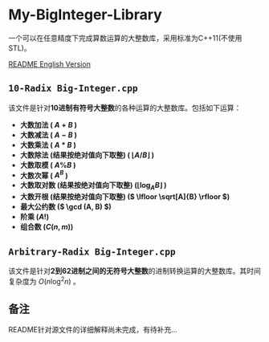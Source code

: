 # My-BigInteger-Library

一个可以在任意精度下完成算数运算的大整数库，采用标准为C++11(不使用STL)。

[README English Version](https://github.com/GoatGirl98/My-BigInteger-Library/blob/main/README.md)

## `10-Radix Big-Integer.cpp`

该文件是针对**10进制有符号大整数**的各种运算的大整数库。包括如下运算：

- **大数加法 ( $A+B$ )**
- **大数减法 ( $A-B$ )**
- **大数乘法 ( $A*B$ )**
- **大数除法 (结果按绝对值向下取整) ( $\lfloor A/B \rfloor$ )**
- **大数取模 ( $A\%B$ )**
- **大数次幂 ( $A^B$ )**
- **大数取对数 (结果按绝对值向下取整) ($\lfloor \log_A B\rfloor$ )**
- **大数开根 (结果按绝对值向下取整) ($ \lfloor \sqrt[A]{B} \rfloor $)**
- **最大公约数 ($ \gcd (A, B) $)**
- **阶乘 ($A!$)**
- **组合数 ($C(n, m)$)**

## `Arbitrary-Radix Big-Integer.cpp`

该文件是针对**2到62进制之间的无符号大整数**的进制转换运算的大整数库。其时间复杂度为 $O(n \log ^2 n)$ 。

## 备注

README针对源文件的详细解释尚未完成，有待补充...
